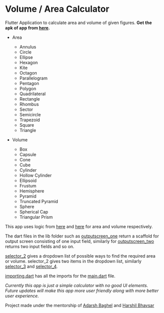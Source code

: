 # Volume / Area Calculator

Flutter Application to calculate area and volume of given figures.
<b>Get the apk of app from [here](https://github.com/gg-dev-05/3dVolume-Area/blob/master/app-release.apk?raw=true).</b>

* Area
   - Annulus
   - Circle
   - Ellipse
   - Hexagon
   - Kite
   - Octagon
   - Parallelogram
   - Pentagon
   - Polygon
   - Quadrilateral
   - Rectangle
   - Rhombus
   - Sector
   - Semicircle
   - Trapezoid
   - Square
   - Triangle
 
* Volume 
  - Box
  - Capsule
  - Cone
  - Cube
  - Cylinder
  - Hollow Cylinder
  - Ellipsoid
  - Frustum
  - Hemisphere
  - Pyramid
  - Truncated Pyramid
  - Sphere
  - Spherical Cap
  - Triangular Prism
 
 
 
 
 
This app uses logic from [here](https://www.omnicalculator.com/math/area) and [here](https://www.omnicalculator.com/math/volume) for area and volume respectively.

The dart files in the lib folder such as [outputscreen_one](https://github.com/gg-dev-05/3dVolume-Area/tree/master/lib/outputScreen_one.dart) return a scaffold for output screen consisting of one input field, similarly for [outputscreen_two](https://github.com/gg-dev-05/3dVolume-Area/blob/master/lib/outputScreen_two.dart) returns two input fields and so on.

[selector_2](https://github.com/gg-dev-05/3dVolume-Area/blob/master/lib/selector_2.dart) gives a dropdown list of possible ways to find the required area or volume. 
selector_2 gives two items in the dropdown list, similarly [selector_3](https://github.com/gg-dev-05/3dVolume-Area/blob/master/lib/selector_3.dart) and [selector_4](https://github.com/gg-dev-05/3dVolume-Area/blob/master/lib/selector_4.dart).

[importing.dart](https://github.com/gg-dev-05/3dVolume-Area/blob/master/lib/importing.dart) has all the imports for the [main.dart](https://github.com/gg-dev-05/3dVolume-Area/blob/master/lib/main.dart) file.

<i>Currently this app is just a simple calculator with no good UI elements. Future updates will make this app more user friendly along with more better user experience.</i>

   Project made under the mentorship of [Adarsh Baghel](https://github.com/Amagnum) and [Harshil Bhavsar](https://github.com/bhavsarharshil)


